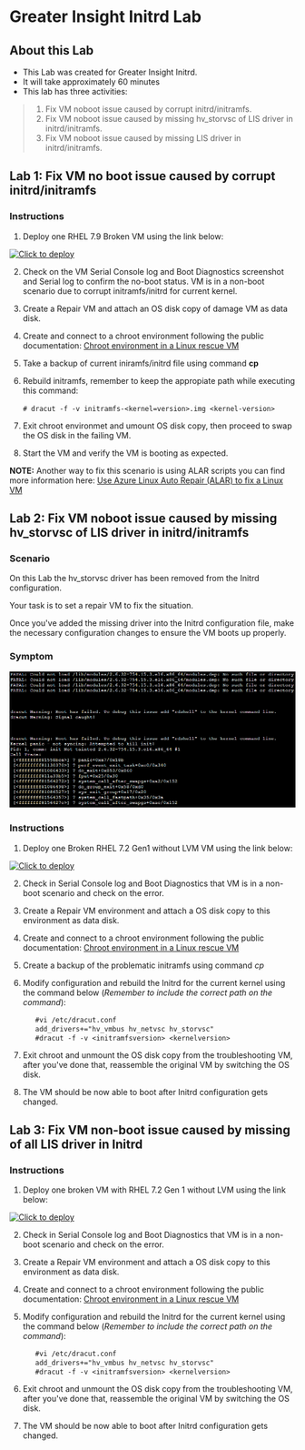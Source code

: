 # Greater Insight Initrd Lab

## About this Lab


- This Lab was created for Greater Insight Initrd.
- It will take approximately 60 minutes 
- This lab has three activities:
  
> 1. Fix VM noboot issue caused by corrupt initrd/initramfs.
> 2. Fix VM noboot issue caused by missing hv_storvsc of LIS driver in initrd/initramfs.
> 3. Fix VM noboot issue caused by missing LIS driver in initrd/initramfs.


## Lab 1: Fix VM no boot issue caused by corrupt initrd/initramfs

### Instructions
1. Deploy one RHEL 7.9 Broken VM using the link below: 

  [![Click to deploy](https://user-images.githubusercontent.com/129801457/229645043-e2349c38-7efd-4336-83c4-dab6897f9a7c.png)](https://portal.azure.com/#create/Microsoft.Template/uri/https%3a%2f%2fraw.githubusercontent.com%2fmitchcr%2fONEVM%2fmain%2fInitrd%2fLab01.json)

2. Check on the VM Serial Console log and Boot Diagnostics screenshot and Serial log to confirm the no-boot status.  VM is in a non-boot scenario due to corrupt initramfs/initrd for current kernel.
3. Create a Repair VM and attach an OS disk copy of damage VM as data disk.
4. Create and connect to a chroot environment following the public documentation: [Chroot environment in a Linux rescue VM](https://learn.microsoft.com/en-us/troubleshoot/azure/virtual-machines/chroot-environment-linux)
5. Take a backup of current iniramfs/initrd file using command **cp**
6. Rebuild initramfs, remember to keep the appropiate path while executing this command:

   `# dracut -f -v initramfs-<kernel=version>.img <kernel-version>`
   
7. Exit chroot environmet and umount OS disk copy, then proceed to swap the OS disk in the failing VM.
8. Start the VM and verify the VM is booting as expected.

**NOTE:**  Another way to fix this scenario is using ALAR scripts you can find more information here: [Use Azure Linux Auto Repair (ALAR) to fix a Linux VM](https://learn.microsoft.com/en-us/troubleshoot/azure/virtual-machines/repair-linux-vm-using-alar)


## Lab 2: Fix VM noboot issue caused by missing hv_storvsc of LIS driver in initrd/initramfs
### Scenario

On this Lab the hv_storvsc driver has been removed from the Initrd configuration.

Your task is to set a repair VM to fix the situation.

Once you've added the missing driver into the Initrd configuration file, make the necessary configuration changes to ensure the VM boots up properly.

### Symptom

![initramfs file corrupted](https://github.com/mitchcr/ONEVM/blob/main/Initrd/GutHub%20-%20initramfs%20-%20lab%202%20error.png)

### Instructions

1.  Deploy one Broken RHEL 7.2 Gen1 without LVM VM using the link below:

  [![Click to deploy](https://user-images.githubusercontent.com/129801457/229645043-e2349c38-7efd-4336-83c4-dab6897f9a7c.png)](https://portal.azure.com/#create/Microsoft.Template/uri/https%3a%2f%2fraw.githubusercontent.com%2fmitchcr%2fONEVM%2fmain%2fInitrd%2fLab02.json)

2. Check in Serial Console log and Boot Diagnostics that VM is in a non-boot scenario and check on the error.
3. Create a Repair VM environment and attach a OS disk copy to this environment as data disk.
4. Create and connect to a chroot environment following the public documentation: [Chroot environment in a Linux rescue VM](https://learn.microsoft.com/en-us/troubleshoot/azure/virtual-machines/chroot-environment-linux)
5. Create a backup of the problematic initramfs using command *cp*
6. Modify configuration and rebuild the Initrd for the current kernel using the command below (*Remember to include the correct path on the command*):
 
          #vi /etc/dracut.conf
          add_drivers+="hv_vmbus hv_netvsc hv_storvsc"
          #dracut -f -v <initramfsversion> <kernelversion>

7. Exit chroot and unmount the OS disk copy from the troubleshooting VM, after you've done that, reassemble the original VM by switching the OS disk.

8. The VM should be now able to boot after Initrd configuration gets changed.

## Lab 3: Fix VM non-boot issue caused by missing of all LIS driver in Initrd
### Instructions
1. Deploy one broken VM with RHEL 7.2 Gen 1 without LVM using the link below:

 [![Click to deploy](https://user-images.githubusercontent.com/129801457/229645043-e2349c38-7efd-4336-83c4-dab6897f9a7c.png)](https://portal.azure.com/#create/Microsoft.Template/uri/https%3a%2f%2fraw.githubusercontent.com%2fmitchcr%2fONEVM%2fmain%2fInitrd%2fLab03.json)

2. Check in Serial Console log and Boot Diagnostics that VM is in a non-boot scenario and check on the error.
3. Create a Repair VM environment and attach a OS disk copy to this environment as data disk.
4. Create and connect to a chroot environment following the public documentation: [Chroot environment in a Linux rescue VM](https://learn.microsoft.com/en-us/troubleshoot/azure/virtual-machines/chroot-environment-linux)
5. Modify configuration and rebuild the Initrd for the current kernel using the command below (*Remember to include the correct path on the command*):
 
          #vi /etc/dracut.conf
          add_drivers+="hv_vmbus hv_netvsc hv_storvsc" 
          #dracut -f -v <initramfsversion> <kernelversion>

6. Exit chroot and unmount the OS disk copy from the troubleshooting VM, after you've done that, reassemble the original VM by switching the OS disk.

8. The VM should be now able to boot after Initrd configuration gets changed.



